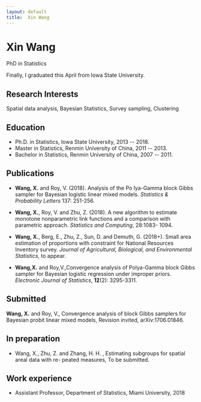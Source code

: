 ```yaml
---
layout: default
title:  Xin Wang
---
```

<h1>Xin Wang</h1>
<p>
  <span class="subtitle">PhD in Statistics</span>
</p>

Finally, I graduated this April from Iowa State University.

<!-- <iframe src="http://lanfeng.me/about/LanfengPanCV.pdf" style="width:680px; height:1800px;" frameborder="0"></iframe>
-->

## Research Interests

Spatial data analysis, Bayesian Statistics, Survey sampling, Clustering


## Education

* Ph.D. in Statistics, Iowa State University, 2013 -- 2018.
* Master in Statistics, Renmin University of China, 2011 -- 2013.
* Bachelor in Statistics, Renmin University of China, 2007 -- 2011.

## Publications

* __Wang, X.__ and Roy, V. (2018). Analysis of the Po ́lya-Gamma block Gibbs sampler for Bayesian
logistic linear mixed models. _Statistics & Probability Letters_ 137: 251-256.

* __Wang, X.__, Roy, V. and Zhu, Z. (2018). A new algorithm to estimate monotone nonparametric link functions and a comparison with parametric approach. _Statistics and Computing_, 28:1083- 1094.

* __Wang, X.__, Berg, E., Zhu, Z., Sun, D. and Demuth, G. (2018+). Small area estimation of proportions with constraint for National Resources Inventory survey. _Journal of Agricultural, Biological, and Environmental Statistics_, to appear.

* __Wang,X.__ and Roy,V.,Convergence analysis of Polya-Gamma block Gibbs sampler for Bayesian logistic regression under improper priors. _Electronic Journal of Statistics_, __12__(2): 3295-3311.


## Submitted
__Wang, X.__ and Roy, V., Convergence analysis of block Gibbs samplers for Bayesian probit linear mixed models, Revision invited, arXiv:1706.01846.

## In preparation
* Wang, X., Zhu, Z. and Zhang, H. H. , Estimating subgroups for spatial areal data with re- peated measures, To be submitted.

## Work experience

* Assistant Professor, Department of Statistics, Miami University, 2018


<br/><br/>

<!--
<div id="disqus_thread"></div>
<script>
    /**
     *  RECOMMENDED CONFIGURATION VARIABLES: EDIT AND UNCOMMENT THE SECTION BELOW TO INSERT DYNAMIC VALUES FROM YOUR PLATFORM OR CMS.
     *  LEARN WHY DEFINING THESE VARIABLES IS IMPORTANT: https://disqus.com/admin/universalcode/#configuration-variables
     */

    var disqus_config = function () {
        this.page.url = "{{site.url}}";  // Replace PAGE_URL with your page's canonical URL variable
        this.page.identifier = "/"; // Replace PAGE_IDENTIFIER with your page's unique identifier variable
    };

    (function() {  // DON'T EDIT BELOW THIS LINE
        var d = document, s = d.createElement('script');

        s.src = '//lanfeng.disqus.com/embed.js';

        s.setAttribute('data-timestamp', +new Date());
        (d.head || d.body).appendChild(s);
    })();
</script>
<noscript>Please enable JavaScript to view the <a href="https://disqus.com/?ref_noscript" rel="nofollow">comments powered by Disqus.</a></noscript>

-->
